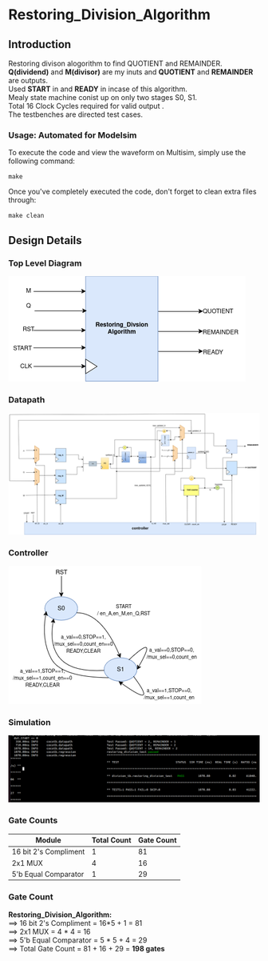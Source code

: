 # Restoring_Division_Algorithm

## Introduction
Restoring divison alogorithm to find QUOTIENT and REMAINDER.
**Q(dividend)** and **M(divisor)** are my inuts and **QUOTIENT** and **REMAINDER** are outputs.<br>
Used **START** in and **READY** in incase of this algorithm.<br>
Mealy state machine conist up on only two stages S0, S1.<br>
Total 16 Clock Cycles required for valid output .<br>
The testbenches are directed test cases.<br>

### Usage: Automated for Modelsim

To execute the code and view the waveform on Multisim, simply use the following command:
```
make 
```

Once you've completely executed the code, don't forget to clean extra files through:
```
make clean
```

## Design Details

### Top Level Diagram
![TopLevel](docs/TopLevel.png)


### Datapath
![Datapath](docs/Datapath.png)

### Controller
![Datapath](docs/Controller.png)

### Simulation
![Datapath](docs/results.png)

### Gate Counts

| Module                  | Total Count | Gate Count |
| ----------------------- | ----------- | ---------- |
| 16 bit 2's Compliment   | 1           | 81         |
| 2x1 MUX                 | 4           | 16         |
| 5'b Equal Comparator    | 1           | 29         |


### Gate Count 
**Restoring_Division_Algorithm:** <br>
==> 16 bit 2's Compliment  = 16*5 + 1 = 81<br>
==> 2x1 MUX  = 4 * 4 = 16<br>
==> 5'b Equal Comparator  = 5 * 5 + 4 = 29 <br>
==> Total Gate Count = 81 + 16 + 29 = **198 gates**<br>

